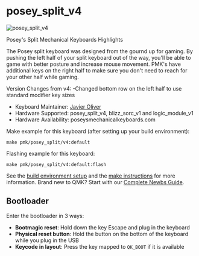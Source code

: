 # posey_split_v4

![posey_split_v4](https://i.imgur.com/g3yf6alh.png)

Posey's Split Mechanical Keyboards Highlights

The Posey split keyboard was designed from the gournd up for gaming. By pushing the left half of your split keyboard out of the way, you'll be able to game with better posture and increase mouse movement. PMK's have additional keys on the right half to make sure you don't need to reach for your other half while gaming. 

Version Changes from v4:
-Changed bottom row on the left half to use standard modifier key sizes

* Keyboard Maintainer: [Javier Oliver](https://github.com/joliverMI)
* Hardware Supported: posey_split_v4, blizz_sorc_v1 and logic_module_v1
* Hardware Availability: poseysmechanicalkeyboards.com

Make example for this keyboard (after setting up your build environment):

    make pmk/posey_split/v4:default
    
Flashing example for this keyboard:

    make pmk/posey_split/v4:default:flash

See the [build environment setup](https://docs.qmk.fm/#/getting_started_build_tools) and the [make instructions](https://docs.qmk.fm/#/getting_started_make_guide) for more information. Brand new to QMK? Start with our [Complete Newbs Guide](https://docs.qmk.fm/#/newbs).

## Bootloader

Enter the bootloader in 3 ways:

* **Bootmagic reset**: Hold down the key Escape and plug in the keyboard
* **Physical reset button**: Hold the button on the bottom of the keyboard while you plug in the USB
* **Keycode in layout**: Press the key mapped to `QK_BOOT` if it is available
